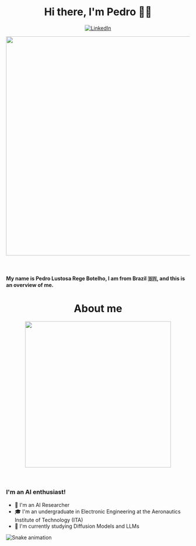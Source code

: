 <h1 align="center">Hi there, I'm Pedro 👨‍💻</h1>

<p align="center">
  <a href="https://www.linkedin.com/in/pedro-lustosa/"><img alt="LinkedIn" src="https://img.shields.io/badge/linkedin-%230077B5.svg?style=for-the-badge&logo=linkedin&logoColor=white" /></a>
 
</p>

 <div align="center"> 
<img height="600em" src="https://cdna.artstation.com/p/assets/images/images/035/693/656/original/gwyneth-balucio-hello-world.gif?1615642877" alt"hello world"> <br><br><br>
</div> 

#### My name is Pedro Lustosa Rege Botelho, I am from Brazil 🇧🇷, and this is an overview of me. 

<h1 align="center">About me</h1>

 <div align="center"> 
<img height="400em" src="https://media.discordapp.net/attachments/871171536340529212/1125516515781918822/pixels-neon.gif?width=996&height=560" alt"hacker"> <br><br><br>
</div> 

### I'm an AI enthusiast!

- 🧠 I'm an AI Researcher 
- 🎓 I'm an undergraduate in Electronic Engineering at the Aeronautics Institute of Technology (ITA)
- 📖 I'm currently studying Diffusion Models and LLMs
 
 
 ![Snake animation](https://github.com/MelRibeiro/MelRibeiro/blob/output/github-contribution-grid-snake.svg)
